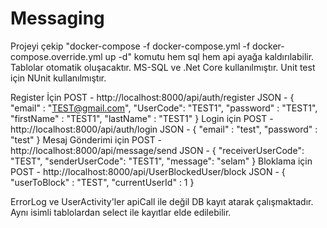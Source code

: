 # Messaging

Projeyi çekip "docker-compose -f docker-compose.yml -f docker-compose.override.yml up -d" komutu hem sql hem api ayağa kaldırılabilir.
Tablolar otomatik oluşacaktır.
MS-SQL ve .Net Core kullanılmıştır.
Unit test için NUnit kullanılmıştır.

Register İçin
POST - http://localhost:8000/api/auth/register
JSON - {
    "email" : "TEST@gmail.com",
    "UserCode": "TEST1",
    "password" : "TEST1",
    "firstName" : "TEST1",
    "lastName" : "TEST1"
}
Login için 
POST - http://localhost:8000/api/auth/login
JSON - {
    "email" : "test",
    "password" : "test"
}
Mesaj Gönderimi için
POST - http://localhost:8000/api/message/send
JSON - {
    "receiverUserCode": "TEST",
    "senderUserCode": "TEST1",
    "message": "selam"
}
Bloklama için
POST - http://localhost:8000/api/UserBlockedUser/block
JSON - {
    "userToBlock" : "TEST",
    "currentUserId" : 1
}

ErrorLog ve UserActivity'ler apiCall ile değil DB kayıt atarak çalışmaktadır.
Aynı isimli tablolardan select ile kayıtlar elde edilebilir.
